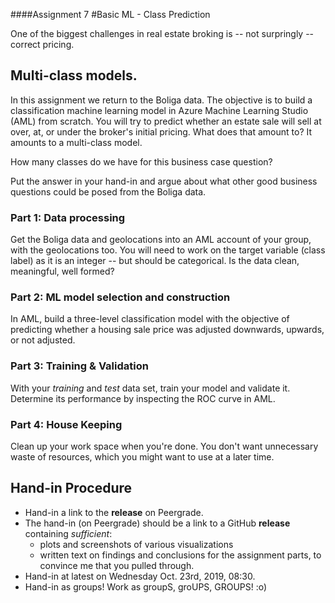 ####Assignment 7
#Basic ML - Class Prediction

One of the biggest challenges in real estate broking is -- not surpringly -- correct pricing. 

## Multi-class models.

In this assignment we return to the Boliga data. The objective is to build a classification machine learning model in Azure Machine Learning Studio (AML) from scratch. You will try to predict whether an estate sale will sell at over, at, or under the broker's initial pricing. What does that amount to? It amounts to a multi-class model.

How many classes do we have for this business case question? 

Put the answer in your hand-in and argue about what other good business questions could be posed from the Boliga data.

### Part 1: Data processing
Get the Boliga data and geolocations into an AML account of your group, with the geolocations too. You will need to work on the target variable (class label) as it is an integer -- but should be categorical. Is the data clean, meaningful, well formed?

### Part 2: ML model selection and construction 
In AML, build a three-level classification model with the objective of predicting whether a housing sale price was adjusted downwards, upwards, or not adjusted. 

### Part 3: Training & Validation
With your _training_ and _test_ data set, train your model and validate it. Determine its performance by inspecting the ROC curve in AML.

### Part 4: House Keeping
Clean up your work space when you're done. You don't want unnecessary waste of resources, which you might want to use at a later time. 

## Hand-in Procedure

  * Hand-in a link to the **release** on Peergrade.
  * The hand-in (on Peergrade) should be a link to a GitHub **release** containing _sufficient_: 
    - plots and screenshots of various visualizations
    - written text on findings and conclusions 
    for the assignment parts, to convince me that you pulled through.
  * Hand-in at latest on Wednesday Oct. 23rd, 2019, 08:30.
  * Hand-in as groups! Work as groupS, groUPS, GROUPS!  :o) 
